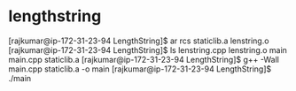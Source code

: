 # lengthstring
[rajkumar@ip-172-31-23-94 LengthString]$ ar rcs staticlib.a lenstring.o
[rajkumar@ip-172-31-23-94 LengthString]$ ls
lenstring.cpp  lenstring.o  main  main.cpp  staticlib.a
[rajkumar@ip-172-31-23-94 LengthString]$ g++ -Wall main.cpp staticlib.a -o main
[rajkumar@ip-172-31-23-94 LengthString]$ ./main
